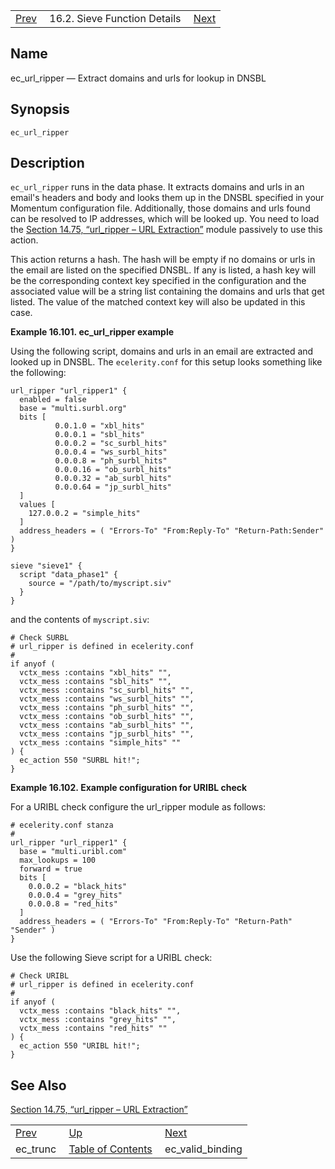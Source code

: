 |     |     |     |
| --- | --- | --- |
| [Prev](sieve.ref.ec_trunc)  | 16.2. Sieve Function Details |  [Next](sieve.ref.ec_valid_binding) |

<a name="sieve.ref.ec_url_ripper"></a>
## Name

ec_url_ripper — Extract domains and urls for lookup in DNSBL

## Synopsis

`ec_url_ripper`

<a name="idp30747472"></a>
## Description

`ec_url_ripper` runs in the data phase. It extracts domains and urls in an email's headers and body and looks them up in the DNSBL specified in your Momentum configuration file. Additionally, those domains and urls found can be resolved to IP addresses, which will be looked up. You need to load the [Section 14.75, “url_ripper – URL Extraction”](modules.url_ripper "14.75. url_ripper – URL Extraction") module passively to use this action.

This action returns a hash. The hash will be empty if no domains or urls in the email are listed on the specified DNSBL. If any is listed, a hash key will be the corresponding context key specified in the configuration and the associated value will be a string list containing the domains and urls that get listed. The value of the matched context key will also be updated in this case.

<a name="example.ec_url_ripper"></a>

**Example 16.101. ec_url_ripper example**

Using the following script, domains and urls in an email are extracted and looked up in DNSBL. The `ecelerity.conf` for this setup looks something like the following:

```
url_ripper "url_ripper1" {
  enabled = false
  base = "multi.surbl.org"
  bits [
          0.0.1.0 = "xbl_hits"
          0.0.0.1 = "sbl_hits"
          0.0.0.2 = "sc_surbl_hits"
          0.0.0.4 = "ws_surbl_hits"
          0.0.0.8 = "ph_surbl_hits"
          0.0.0.16 = "ob_surbl_hits"
          0.0.0.32 = "ab_surbl_hits"
          0.0.0.64 = "jp_surbl_hits"
  ]
  values [
    127.0.0.2 = "simple_hits"
  ]
  address_headers = ( "Errors-To" "From:Reply-To" "Return-Path:Sender" )
}

sieve "sieve1" {
  script "data_phase1" {
    source = "/path/to/myscript.siv"
  }
}
```

and the contents of `myscript.siv`:

```
# Check SURBL
# url_ripper is defined in ecelerity.conf
#
if anyof (
  vctx_mess :contains "xbl_hits" "",
  vctx_mess :contains "sbl_hits" "",
  vctx_mess :contains "sc_surbl_hits" "",
  vctx_mess :contains "ws_surbl_hits" "",
  vctx_mess :contains "ph_surbl_hits" "",
  vctx_mess :contains "ob_surbl_hits" "",
  vctx_mess :contains "ab_surbl_hits" "",
  vctx_mess :contains "jp_surbl_hits" "",
  vctx_mess :contains "simple_hits" ""
) {
  ec_action 550 "SURBL hit!";
}
```

<a name="idp30757536"></a>

**Example 16.102. Example configuration for URIBL check**

For a URIBL check configure the url_ripper module as follows:

```
# ecelerity.conf stanza
#
url_ripper "url_ripper1" {
  base = "multi.uribl.com"
  max_lookups = 100
  forward = true
  bits [
    0.0.0.2 = "black_hits"
    0.0.0.4 = "grey_hits"
    0.0.0.8 = "red_hits"
  ]
  address_headers = ( "Errors-To" "From:Reply-To" "Return-Path" "Sender" )
}
```

Use the following Sieve script for a URIBL check:

```
# Check URIBL
# url_ripper is defined in ecelerity.conf
#
if anyof (
  vctx_mess :contains "black_hits" "",
  vctx_mess :contains "grey_hits" "",
  vctx_mess :contains "red_hits" ""
) {
  ec_action 550 "URIBL hit!";
}
```

<a name="idp30761664"></a>
## See Also

[Section 14.75, “url_ripper – URL Extraction”](modules.url_ripper "14.75. url_ripper – URL Extraction")


|     |     |     |
| --- | --- | --- |
| [Prev](sieve.ref.ec_trunc)  | [Up](sieve.ref.files) |  [Next](sieve.ref.ec_valid_binding) |
| ec_trunc  | [Table of Contents](index) |  ec_valid_binding |
